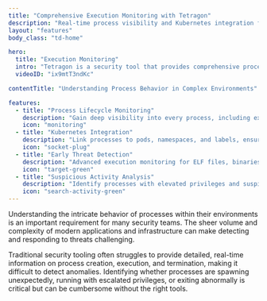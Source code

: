 ```yaml
---
title: "Comprehensive Execution Monitoring with Tetragon"
description: "Real-time process visibility and Kubernetes integration for advanced threat detection."
layout: "features"
body_class: "td-home"

hero:
  title: "Execution Monitoring"
  intro: "Tetragon is a security tool that provides comprehensive process monitoring capabilities, offering detailed visibility into process behavior and execution within Kubernetes environments⁠"
  videoID: "ix9mtT3ndKc"

contentTitle: "Understanding Process Behavior in Complex Environments"

features:
  - title: "Process Lifecycle Monitoring"
    description: "Gain deep visibility into every process, including executed binaries, command-line arguments, UID, parent processes, and start time."
    icon: "monitoring"
  - title: "Kubernetes Integration"
    description: "Link processes to pods, namespaces, and labels, ensuring complete context in Kubernetes environments."
    icon: "socket-plug"
  - title: "Early Threat Detection"
    description: "Advanced execution monitoring for ELF files, binaries, and privileged processes to detect potential threats early."
    icon: "target-green"
  - title: "Suspicious Activity Analysis"
    description: "Identify processes with elevated privileges and suspicious parent-child relationships for actionable insights."
    icon: "search-activity-green"
---
```


Understanding the intricate behavior of processes within their environments is an important requirement for many security teams. The sheer volume and complexity of modern applications and infrastructure can make detecting and responding to threats challenging.

Traditional security tooling often struggles to provide detailed, real-time information on process creation, execution, and termination, making it difficult to detect anomalies. Identifying whether processes are spawning unexpectedly, running with escalated privileges, or exiting abnormally is critical but can be cumbersome without the right tools.
